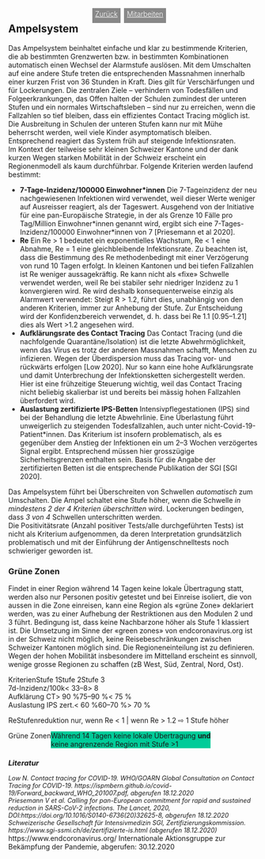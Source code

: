 <html>
  <head>
    <title>Ampelsystem</title>
    <meta charset="utf-8" />
    <meta http-equiv="expires" content="0">
  <style>
 /* FONTS */
 @import url("https://fonts.googleapis.com/css?family=Open+Sans+Condensed:300,700");
</style>
  </head>
  <body> 
 <div style="display:flex;"><h2>Ampelsystem</h2> <div style="margin-left:2em;padding:3px 6px 0 6px;background-color:#888;color:#fff;font-weight:300;height:27px!important;"><a href="main" style="color:#fff;">Zurück</a></div><div style="margin-left:0.5em;padding:3px 6px 0 6px;background-color:#888;color:#fff;font-weight:300;height:27px!important;"><a href="https://github.com/pnwscm60/CovidStrategyCH/issues" style="color:#fff;">Mitarbeiten</a></div></div>
    <div class="twocol">
    <div class="ntext">
    Das Ampelsystem beinhaltet einfache und klar zu bestimmende Kriterien, die ab bestimmten Grenzwerten bzw. in bestimmten Kombinationen automatisch einen Wechsel der Alarmstufe auslösen. Mit dem Umschalten auf eine andere Stufe treten die entsprechenden Massnahmen innerhalb einer kurzen Frist von 36 Stunden in Kraft. Dies gilt für Verschärfungen und für Lockerungen.
    Die zentralen Ziele – verhindern von Todesfällen und Folgeerkrankungen, das Offen halten der Schulen zumindest der unteren Stufen und ein normales Wirtschaftsleben – sind nur zu erreichen, wenn die Fallzahlen so tief bleiben, dass ein effizientes Contact Tracing möglich ist. Die Ausbreitung in Schulen der unteren Stufen kann nur mit Mühe beherrscht werden, weil viele Kinder asymptomatisch bleiben. Entsprechend reagiert das System früh auf steigende Infektionsraten.</div>
      <div class="ntext">Im Kontext der teilweise sehr kleinen Schweizer Kantone und der dank kurzen Wegen starken Mobilität in der Schweiz erscheint ein Regionenmodell als kaum durchführbar.
    Folgende Kriterien werden laufend bestimmt:
      <ul>
        <li><strong>7-Tage-Inzidenz/100000 Einwohner*innen</strong> Die 7-Tageinzidenz der neu nachgewiesenen Infektionen wird verwendet, weil dieser Werte weniger auf Ausreisser reagiert, als der Tageswert. Ausgehend von der Initiative für eine pan-Europäische Strategie, in der als Grenze 10 Fälle pro Tag/Million Einwohner*innen genannt wird, ergibt sich eine 7-Tages-Inzidenz/100000 Einwohner*innen von 7 [Priesemann et al 2020].</li>
        <li><strong>Re</strong> Ein Re > 1 bedeutet ein exponentielles Wachstum, Re < 1 eine Abnahme, Re = 1 eine gleichbleibende Infektionsrate. Zu beachten ist, dass die Bestimmung des Re methodenbedingt mit einer Verzögerung von rund 10 Tagen erfolgt. In kleinen Kantonen und bei tiefen Fallzahlen ist Re weniger aussagekräftig. Re kann nicht als «fixe» Schwelle verwendet werden, weil Re bei stabiler sehr niedriger Inzidenz zu 1 konvergieren wird. Re wird deshalb konsequenterweise einzig als Alarmwert verwendet: Steigt R > 1.2, führt dies, unabhängig von den anderen Kriterien, immer zur Anhebung der Stufe. Zur Entscheidung wird der Konfidenzbereich verwendet, d. h. dass bei Re 1.1 [0.95–1.21] dies als Wert >1.2 angesehen wird.</li>
         <li><strong>Aufklärungsrate des Contact Tracing</strong> Das Contact Tracing (und die nachfolgende Quarantäne/Isolation) ist die letzte Abwehrmöglichkeit, wenn das Virus es trotz der anderen Massnahmen schafft, Menschen zu infizieren. Wegen der Überdispersion muss das Tracing vor- und rückwärts erfolgen [Low 2020]. Nur so kann eine hohe Aufklärungsrate und damit Unterbrechung der Infektionsketten sichergestellt werden. Hier ist eine frühzeitige Steuerung wichtig, weil das Contact Tracing nicht beliebig skalierbar ist und bereits bei mässig hohen Fallzahlen überfordert wird.</li>
        <li><strong>Auslastung zertifizierte IPS-Betten</strong> Intensivpflegestationen (IPS) sind bei der Behandlung die letzte Abwehrlinie. Eine Überlastung führt unweigerlich zu steigenden Todesfallzahlen, auch unter nicht-Covid-19-Patient*innen. Das Kriterium ist insofern problematisch, als es gegenüber dem Anstieg der Infektionen ein um 2–3 Wochen verzögertes Signal ergibt. Entsprechend müssen hier grosszügige Sicherheitsgrenzen enthalten sein. Basis für die Angabe der zertifizierten Betten ist die entsprechende Publikation der SGI [SGI 2020].</li>
      </ul>
        <div class="ntext">Das Ampelsystem führt bei Überschreiten von Schwellen <em>automatisch</em> zum Umschalten. Die Ampel schaltet eine Stufe höher, wenn die Schwelle <em>in mindestens 2 der 4 Kriterien überschritten</em> wird. Lockerungen bedingen, dass <em>3 von 4</em> Schwellen unterschritten werden.</div>
<div class="ntext">Die Positivitätsrate (Anzahl positiver Tests/alle durchgeführten Tests) ist nicht als Kriterium aufgenommen, da deren Interpretation grundsätzlich problematisch und mit der Einführung der Antigenschnelltests noch schwieriger geworden ist.</div>
    </div>
 <h3>Grüne Zonen</h3>
        <div class="ntext">Findet in einer Region während 14 Tagen keine lokale Übertragung statt, werden also nur Personen positiv getestet und bei Einreise isoliert, die von aussen in die Zone einreisen, kann eine Region als «grüne Zone» deklariert werden, was zu einer Aufhebung der Restriktionen aus den Modulen 2 und 3 führt. Bedingung ist, dass keine Nachbarzone höher als Stufe 1 klassiert ist. Die Umsetzung im Sinne der «green zones» von endcoronavirus.org ist in der Schweiz nicht möglich, keine Reisebeschränkungen zwischen Schweizer Kantonen möglich sind. Die Regioneneinteilung ist zu definieren. Wegen der hohen Mobilität insbesondere im Mittelland erscheint es sinnvoll, wenige grosse Regionen zu schaffen (zB West, Süd, Zentral, Nord, Ost).</div>
  </div>
  <div class="ntable" style="display:flex;width:100%;margin-top:1em;">
    <div class="tbl0 st0">
      Kriterien
    </div>
    <div class="tbl5 st1">
      Stufe 1
    </div>
    <div class="tbl5 st2">
      Stufe 2
    </div>
    <div class="tbl5 st4">
      Stufe 3
    </div>
    </div>
  <div class="ntbl" style="display:flex;width:100%;min-width:400px;">
    <div class="tbl0 st0">
      7d-Inzidenz/100k
    </div>
    <div class="tbl5 s1">
      < 3
    </div>
     <div class="tbl5 s2">
      3–8
    </div>
     <div class="tbl5 s4">
     > 8
    </div>
  </div>
  <div class="ntbl" style="display:flex;width:100%;min-width:400px;">
    <div class="tbl0 st0">
      Aufklärung CT
    </div>
    <div class="tbl5 s1">
      > 90 %
    </div>
     <div class="tbl5 s2">
      75–90 %
    </div>
     <div class="tbl5 s4">
     < 75 %
    </div>
  </div>
  <div class="ntbl" style="display:flex;width:100%;min-width:400px;">
    <div class="tbl0 st0">
      Auslastung IPS zert.
    </div>
    <div class="tbl5 s1">
      < 60 %
    </div>
     <div class="tbl5 s2">
      60–70 %
    </div>
     <div class="tbl5 s4">
     > 70 %
    </div>
  </div>
  <div class="ntbl" style="display:flex;margin-top:1em;width:100%;min-width:500px;">
    <div class="tbl0 st0">
      Re
    </div>
    <div class="tbl1 s5">
     Stufenreduktion nur, wenn Re < 1 | wenn Re > 1.2 &#8680; 1 Stufe höher
    </div>
    </div>
  <div class="ntbl" style="display:flex;margin-top:1em;width:100%;min-width:500px;">
    <div class="tbl0 st0">
      Grüne Zonen
    </div>
  <div class="tbl1 s5" style="background-color:#00cc99;">
    Während 14 Tagen keine lokale Übertragung <strong>und</strong><br/>keine angrenzende Region mit Stufe >1
    </div>
    </div>
<div id="foot" style="font-size:0.9em;margin-top:1em;font-style:italic;">
  <h3>Literatur</h3>
  <div id="ref1">Low N. Contact tracing for COVID-19. WHO/GOARN Global Consultation on Contact Tracing for COVID-19. https://ispmbern.github.io/covid-19/Forward_backward_WHO_201007.pdf, abgerufen 18.12.2020</div>
<div id="ref2">Priesemann V et al. Calling for pan-European commitment for rapid and sustained reduction in SARS-CoV-2 infections. The Lancet, 2020, DOI:https://doi.org/10.1016/S0140-6736(20)32625-8, abgerufen 18.12.2020</div>
  <div id="ref3">Schweizerische Gesellschaft für Intensivmedizin SGI, Zertifizierungskommission. https://www.sgi-ssmi.ch/de/zertifizierte-is.html (abgerufen 18.12.2020)</div>
    </div>
    <div id="ref4">https://www.endcoronavirus.org/ Internationale Aktionsgruppe zur Bekämpfung der Pandemie, abgerufen: 30.12.2020</div>
